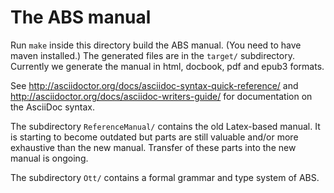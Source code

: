 The ABS manual
==============

Run `make` inside this directory build the ABS manual.  (You need to have
maven installed.)  The generated files are in the `target/` subdirectory.
Currently we generate the manual in html, docbook, pdf and epub3 formats.

See http://asciidoctor.org/docs/asciidoc-syntax-quick-reference/ and
http://asciidoctor.org/docs/asciidoc-writers-guide/ for documentation on the
AsciiDoc syntax.

The subdirectory `ReferenceManual/` contains the old Latex-based manual.  It is
starting to become outdated but parts are still valuable and/or more
exhaustive than the new manual.  Transfer of these parts into the new manual
is ongoing.

The subdirectory `Ott/` contains a formal grammar and type system of ABS.
